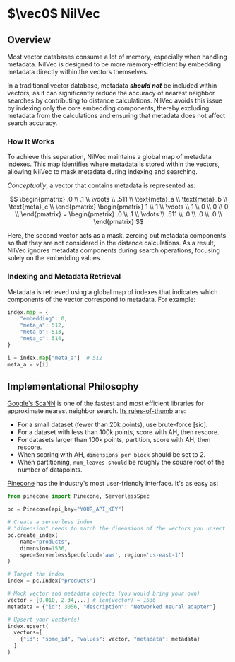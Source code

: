 # $\vec0$ NilVec

## Overview

Most vector databases consume a lot of memory, especially when handling metadata. NilVec is designed to be more
memory-efficient by embedding metadata directly within the vectors themselves.

In a traditional vector database, metadata ***should not*** be included within vectors, as it can significantly reduce
the accuracy of nearest neighbor searches by contributing to distance calculations. NilVec avoids this issue by indexing
only the core embedding components, thereby excluding metadata from the calculations and ensuring that metadata does not
affect search accuracy.

### How It Works

To achieve this separation, NilVec maintains a global map of metadata indexes. This map identifies where metadata is
stored within the vectors, allowing NilVec to mask metadata during indexing and searching.

*Conceptually*, a vector that contains metadata is represented as:

$$
\begin{pmatrix}
.0 \\
.1 \\
\vdots \\
.511 \\
\text{meta}_a \\
\text{meta}_b \\
\text{meta}_c \\
\end{pmatrix}
\begin{pmatrix}
1 \\
1 \\
\vdots \\
1 \\
0 \\
0 \\
0 \\
\end{pmatrix} = \begin{pmatrix}
.0 \\
.1 \\
\vdots \\
.511 \\
.0 \\
.0 \\
.0 \\
\end{pmatrix}
$$

Here, the second vector acts as a mask, zeroing out metadata components so that they are not considered in
the distance calculations. As a result, NilVec ignores metadata components during search operations, focusing solely on
the embedding values.

### Indexing and Metadata Retrieval

Metadata is retrieved using a global map of indexes that indicates which components of the vector correspond to
metadata. For example:

```python
index.map = {
    "embedding": 0,
    "meta_a": 512,
    "meta_b": 513,
    "meta_c": 514,
}

i = index.map["meta_a"]  # 512
meta_a = v[i]
```

## Implementational Philosophy

[Google's ScaNN](https://github.com/google-research/google-research/tree/master/scann) is one of the fastest and most
efficient libraries for approximate nearest neighbor search.
[Its rules-of-thumb](https://github.com/google-research/google-research/blob/master/scann/docs/algorithms.md) are:

- For a small dataset (fewer than $20 \text{k}$ points), use brute-force \[sic\].
- For a dataset with less than $100 \text{k}$ points, score with AH, then rescore.
- For datasets larger than $100 \text{k}$ points, partition, score with AH, then rescore.
- When scoring with AH, `dimensions_per_block` should be set to $2$.
- When partitioning, `num_leaves should` be roughly the square root of the number of datapoints.

[Pinecone](https://docs.pinecone.io/home) has the industry's most user-friendly interface. It's as easy as:

```python
from pinecone import Pinecone, ServerlessSpec

pc = Pinecone(api_key="YOUR_API_KEY")

# Create a serverless index 
# "dimension" needs to match the dimensions of the vectors you upsert
pc.create_index(
    name="products",
    dimension=1536, 
    spec=ServerlessSpec(cloud='aws', region='us-east-1') 
)

# Target the index
index = pc.Index("products")

# Mock vector and metadata objects (you would bring your own)
vector = [0.010, 2.34,...] # len(vector) = 1536
metadata = {"id": 3056, "description": "Networked neural adapter"}

# Upsert your vector(s)
index.upsert(
  vectors=[
    {"id": "some_id", "values": vector, "metadata": metadata}
  ]
) 
```

